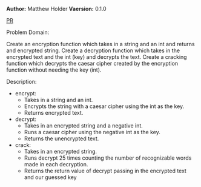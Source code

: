 **Author:** Matthew Holder
**Vaersion:** 0.1.0

[PR]()

Problem Domain:

Create an encryption function which takes in a string and an int and returns and encrypted string.
Create a decryption function which takes in the encrypted text and the int (key) and decrypts the text.
Create a cracking function which decrypts the caesar cipher created by the encryption function without needing the key (int).

Description:

- encrypt:
  - Takes in a string and an int.
  - Encrypts the string with a caesar cipher using the int as the key.
  - Returns encrypted text.
- decrypt:
  - Takes in an encrypted string and a negative int.
  - Runs a caesar cipher using the negative int as the key.
  - Returns the unencrypted text.
- crack:
  - Takes in an encrypted string.
  - Runs decrypt 25 times counting the number of recognizable words made in each decryption.
  - Returns the return value of decrypt passing in the encrypted text and our guessed key